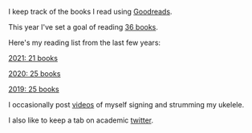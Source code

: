 I keep track of the books I read using [Goodreads](https://www.goodreads.com/user/show/36976329-aakriti-kumar).

This year I've set a goal of reading [36 books](https://www.goodreads.com/user_challenges/31518884).

Here's my reading list from the last few years: 

[2021: 21 books](https://www.goodreads.com/user_challenges/2594617)

[2020: 25 books](https://www.goodreads.com/user_challenges/19526861)

[2019: 25 books](https://www.goodreads.com/user_challenges/18225877)


I occasionally post [videos](https://www.instagram.com/aakritikumarmusic/?hl=en) of myself signing and strumming my ukelele. 

I also like to keep a tab on academic [twitter](https://twitter.com/aakriti1kumar).

